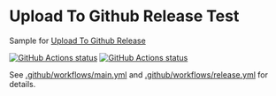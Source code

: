 # Upload To Github Release Test

Sample for [Upload To Github Release](https://github.com/marketplace/actions/upload-to-github-release)

[![GitHub Actions status](https://github.com/xresloader/upload-to-github-release-test/workflows/main/badge.svg)](https://github.com/xresloader/upload-to-github-release-test/actions)
[![GitHub Actions status](https://github.com/xresloader/upload-to-github-release-test/workflows/release/badge.svg)](https://github.com/xresloader/upload-to-github-release-test/actions)

See [.github/workflows/main.yml](.github/workflows/main.yml) and [.github/workflows/release.yml](.github/workflows/release.yml) for details.

 
